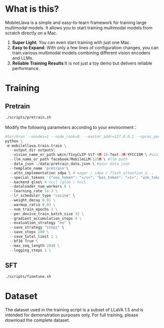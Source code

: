 # What is this?

MobileLlava is a simple and easy-to-learn framework for training large multimodal models. It allows you to start training multimodal models from scratch directly on a Mac. 

1. **Super Light**: You can even start training with just one Mac.
2. **Easy to Expand**: With only a few lines of configuration changes, you can train various multimodal models combining different vision encoders and LLMs.
3. **Reliable Training Results**:It is not just a toy demo but delivers reliable performance.

# Training
## Pretrain
```sh
./scripts/pretrain.sh
```
Modify the following parameters according to your environment：
```python
#torchrun --nnodes=1 --node_rank=0  --master_addr=127.0.0.1 --nproc_per_node=1 --master_port=34229 \
python \
-m mobilellava.train.train \
  --output_dir outputs\
  --vision_name_or_path wkcn/TinyCLIP-ViT-8M-16-Text-3M-YFCC15M \ #vision encder 
  --llm_name_or_path facebook/MobileLLM-125M \ #llm path
  --data_json ./data/pretrain_data.json \ #your data json 
  --template_name 'pretrain'\
  --attn_implementation sdpa \ # eager / sdpa / flash_attention_2...
  --special_tokens '{"eos_token": "</s>", "bos_token": "<s>", "unk_token": "<unk>"}' \
  --backend gloo\ # nccl /gloo / hccl
  --dataloader_num_workers 8 \
  --learning_rate 1e-3 \
  --lr_scheduler_type "cosine" \
  --weight_decay 0.01 \
  --warmup_ratio 0.03 \
  --num_train_epochs 1 \
  --per_device_train_batch_size 32 \
  --gradient_accumulation_steps 4 \
  --evaluation_strategy "no" \
  --save_strategy "steps" \
  --save_steps 200 \
  --save_total_limit 1 \
  --bf16 True \
  --max_seq_length 2048 \
  --logging_steps 1 \
```

## SFT
```sh
./scripts/finetune.sh
```

# Dataset
The dataset used in the training script is a subset of LLaVA 1.5 and is intended for demonstration purposes only. For full training, please download the complete dataset.